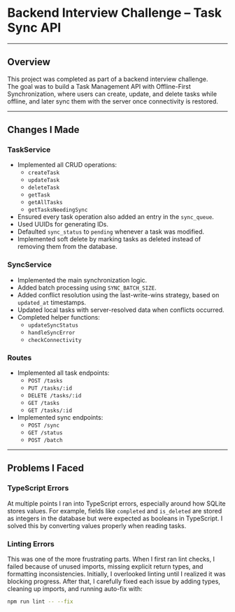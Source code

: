 # Backend Interview Challenge – Task Sync API

---

## Overview

This project was completed as part of a backend interview challenge.  
The goal was to build a Task Management API with Offline-First Synchronization, where users can create, update, and delete tasks while offline, and later sync them with the server once connectivity is restored.  


---

## Changes I Made

### TaskService
- Implemented all CRUD operations:
  - `createTask`
  - `updateTask`
  - `deleteTask`
  - `getTask`
  - `getAllTasks`
  - `getTasksNeedingSync`
- Ensured every task operation also added an entry in the `sync_queue`.
- Used UUIDs for generating IDs.
- Defaulted `sync_status` to `pending` whenever a task was modified.
- Implemented soft delete by marking tasks as deleted instead of removing them from the database.

### SyncService
- Implemented the main synchronization logic.
- Added batch processing using `SYNC_BATCH_SIZE`.
- Added conflict resolution using the last-write-wins strategy, based on `updated_at` timestamps.
- Updated local tasks with server-resolved data when conflicts occurred.
- Completed helper functions:
  - `updateSyncStatus`
  - `handleSyncError`
  - `checkConnectivity`

### Routes
- Implemented all task endpoints:
  - `POST /tasks`
  - `PUT /tasks/:id`
  - `DELETE /tasks/:id`
  - `GET /tasks`
  - `GET /tasks/:id`
- Implemented sync endpoints:
  - `POST /sync`
  - `GET /status`
  - `POST /batch`

---

## Problems I Faced

### TypeScript Errors
At multiple points I ran into TypeScript errors, especially around how SQLite stores values. For example, fields like `completed` and `is_deleted` are stored as integers in the database but were expected as booleans in TypeScript. I solved this by converting values properly when reading tasks.

### Linting Errors
This was one of the more frustrating parts. When I first ran lint checks, I failed because of unused imports, missing explicit return types, and formatting inconsistencies. Initially, I overlooked linting until I realized it was blocking progress. After that, I carefully fixed each issue by adding types, cleaning up imports, and running auto-fix with:

```bash
npm run lint -- --fix
